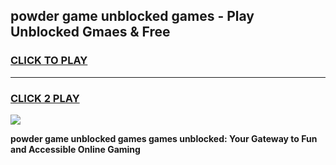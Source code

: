 
## powder game unblocked games - Play Unblocked Gmaes & Free
<h3>
<a href="https://premium.freeplayer.one?title=powder_game_unblocked_games&ref=19F">CLICK TO PLAY</a></h3>
<hr>

<h3>
<a href="https://premium.freeplayer.one?title=powder_game_unblocked_games&ref=19F">CLICK 2 PLAY</a>
  
</h3>

<a href="https://premium.freeplayer.one?title=powder_game_unblocked_games&ref=19F/"><img src="https://clearcache.store/games.png"></a>


**powder game unblocked games games unblocked: Your Gateway to Fun and Accessible Online Gaming**
